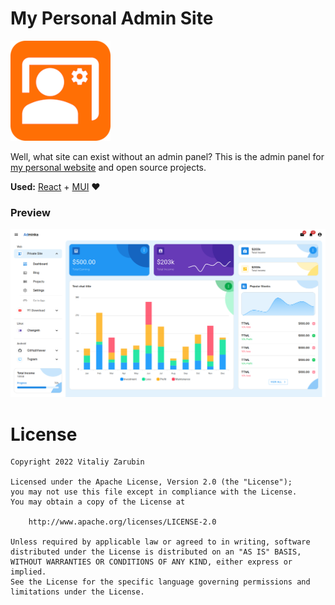 My Personal Admin Site
===================

![alt text](data/logo160.png)

Well, what site can exist without an admin panel? This is the admin panel for [my personal website](https://github.com/keygenqt/vz-site-react) and open source
projects.

**Used:** [React](https://reactjs.org/) + [MUI](https://mui.com/) :heart:

### Preview

![alt text](data/screenshot-413.png)

# License

```
Copyright 2022 Vitaliy Zarubin

Licensed under the Apache License, Version 2.0 (the "License");
you may not use this file except in compliance with the License.
You may obtain a copy of the License at

    http://www.apache.org/licenses/LICENSE-2.0

Unless required by applicable law or agreed to in writing, software
distributed under the License is distributed on an "AS IS" BASIS,
WITHOUT WARRANTIES OR CONDITIONS OF ANY KIND, either express or implied.
See the License for the specific language governing permissions and
limitations under the License.
```
